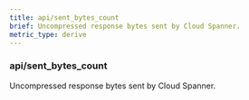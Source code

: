 ```yaml
---
title: api/sent_bytes_count
brief: Uncompressed response bytes sent by Cloud Spanner.
metric_type: derive
---
```

### api/sent_bytes_count

Uncompressed response bytes sent by Cloud Spanner.